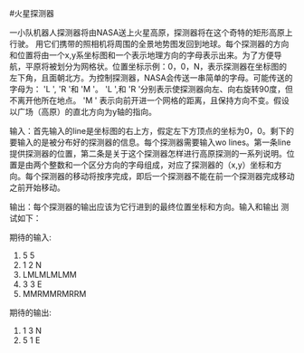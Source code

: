 #火星探测器

一小队机器人探测器将由NASA送上火星高原，探测器将在这个奇特的矩形高原上行驶。
用它们携带的照相机将周围的全景地势图发回到地球。每个探测器的方向和位置将由一个x,y系坐标图和一个表示地理方向的字母表示出来。为了方便导航，平原将被划分为网格状。位置坐标示例：0，0，N，表示探测器在坐标图的左下角，且面朝北方。为控制探测器，NASA会传送一串简单的字母。可能传送的字母为： 'L ', 'R '和 'M '。 'L ',和 'R '分别表示使探测器向左、向右旋转90度，但不离开他所在地点。 'M ' 表示向前开进一个网格的距离，且保持方向不变。假设以广场（高原）的直北方向为y轴的指向。

输入：首先输入的line是坐标图的右上方，假定左下方顶点的坐标为0，0。剩下的要输入的是被分布好的探测器的信息。每个探测器需要输入wo lines。第一条line 提供探测器的位置，第二条是关于这个探测器怎样进行高原探测的一系列说明。位置是由两个整数和一个区分方向的字母组成，对应了探测器的（x,y）坐标和方向。每个探测器的移动将按序完成，即后一个探测器不能在前一个探测器完成移动之前开始移动。

输出：每个探测器的输出应该为它行进到的最终位置坐标和方向。输入和输出 测试如下：

期待的输入:

1. 5 5
2. 1 2 N
3. LMLMLMLMM
4. 3 3 E
5. MMRMMRMRRM 

期待的输出: 

1. 1 3 N
2. 5 1 E